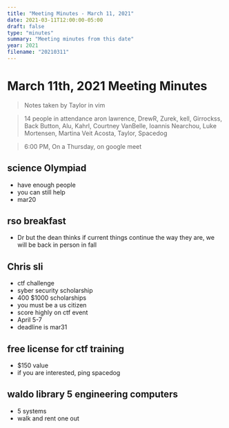 ```yaml
---
title: "Meeting Minutes - March 11, 2021"
date: 2021-03-11T12:00:00-05:00
draft: false
type: "minutes"
summary: "Meeting minutes from this date"
year: 2021
filename: "20210311"
---
```


# March 11th, 2021 Meeting Minutes
> Notes taken by Taylor in vim

> 14 people in attendance aron lawrence, DrewR, Zurek, kell, Girrockss, Back Button, Alu, Kahrl, Courtney VanBelle, Ioannis Nearchou, Luke Mortensen, Martina Veit Acosta, Taylor, Spacedog

> 6:00 PM, On a Thursday, on google meet

## science Olympiad
- have enough people
- you can still help
- mar20

## rso breakfast
- Dr but the dean thinks if current things continue the way they are, we will be back in person in fall

## Chris sli
- ctf challenge
- syber security scholarship
- 400 $1000 scholarships
- you must be a us citizen
- score highly on ctf event
- April 5-7
- deadline is mar31

## free license for ctf training
- $150 value
- if you are interested, ping spacedog

## waldo library 5 engineering computers
- 5 systems
- walk and rent one out
